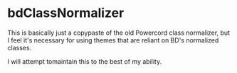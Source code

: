 # bdClassNormalizer
This is basically just a copypaste of the old Powercord class normalizer, but I feel it's necessary for using themes that are reliant on BD's normalized classes.

I will attempt tomaintain this to the best of my ability.
